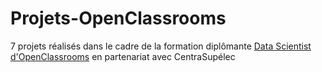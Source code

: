# Projets-OpenClassrooms

7 projets réalisés dans le cadre de la formation diplômante [Data Scientist d'OpenClassrooms](https//openclassrooms.com/fr/paths/164-data-scientist) en partenariat avec CentraSupélec
